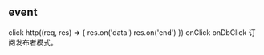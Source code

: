 ## event
click 
http((req, res) => {
   res.on('data')
   res.on('end')
})
onClick
onDbClick
订阅发布者模式。